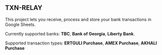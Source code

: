 ## TXN-RELAY

This project lets you receive, process and store your bank transactions in Google Sheets.

Currently supported banks: **TBC**, **Bank of Georgia**, **Liberty Bank**.

Supported transaction types: **ERTGULI Purchase**, **AMEX Purchase**, **AKHALI Purchase**
